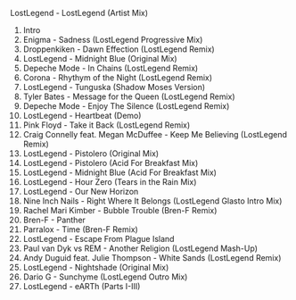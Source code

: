 LostLegend - LostLegend (Artist Mix)

1. Intro
2. Enigma - Sadness (LostLegend Progressive Mix)
3. Droppenkiken - Dawn Effection (LostLegend Remix)
4. LostLegend - Midnight Blue (Original Mix)
5. Depeche Mode - In Chains (LostLegend Remix)
6. Corona - Rhythym of the Night (LostLegend Remix)
7. LostLegend - Tunguska (Shadow Moses Version)
8. Tyler Bates - Message for the Queen (LostLegend Remix)
9. Depeche Mode - Enjoy The Silence (LostLegend Remix)
10. LostLegend - Heartbeat (Demo)
11. Pink Floyd - Take it Back (LostLegend Remix)
12. Craig Connelly feat. Megan McDuffee - Keep Me Believing (LostLegend Remix)
13. LostLegend - Pistolero (Original Mix)
14. LostLegend - Pistolero (Acid For Breakfast Mix)
15. LostLegend - Midnight Blue (Acid For Breakfast Mix)
16. LostLegend - Hour Zero (Tears in the Rain Mix)
17. LostLegend - Our New Horizon
18. Nine Inch Nails - Right Where It Belongs (LostLegend Glasto Intro Mix)
19. Rachel Mari Kimber - Bubble Trouble (Bren-F Remix)
20. Bren-F - Panther
21. Parralox - Time (Bren-F Remix)
22. LostLegend - Escape From Plague Island
23. Paul van Dyk vs REM - Another Religion (LostLegend Mash-Up)
24. Andy Duguid feat. Julie Thompson - White Sands (LostLegend Remix)
25. LostLegend - Nightshade (Original Mix)
26. Dario G - Sunchyme (LostLegend Outro Mix)
27. LostLegend - eARTh (Parts I-III)

